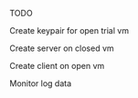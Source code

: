 TODO

Create keypair for open trial vm

Create server on closed vm 

Create client on open vm

Monitor log data 
